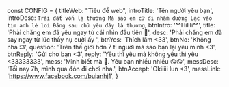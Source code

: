 const CONFIG = {
    titleWeb: "Tiêu đề web",
    introTitle: 'Tên người yêu bạn',
    introDesc: `Trái đất vốn lạ thường
    Mà sao em cứ đi nhầm đường
    Lạc vào tim anh lẻ loi
    Đằng sau chữ yêu đây là thương`,
    btnIntro: '^^HiHi^^',
    title: 'Phải chăng em đã yêu ngay từ cái nhìn đầu tiên 🥰',
    desc: 'Phải chăng em đã say ngay từ lúc thấy nụ cười ấy ',
    btnYes: 'Thích lắm <33',
    btnNo: 'Không nha :3',
    question: 'Trên thế giới hơn 7 tỉ người mà sao bạn lại yêu mình <3',
    btnReply: 'Gửi cho bạn <3',
    reply: 'Yêu thì yêu mà không yêu thì yêu <33333333',
    mess: 'Mình biết mà 🥰. Yêu bạn nhiều nhiều 😘😘',
    messDesc: 'Tối nay 7h, mình qua đón đi chơi nha.',
    btnAccept: 'Okiiiii lun <3',
    messLink: 'https://www.facebook.com/buianhj1',
}
